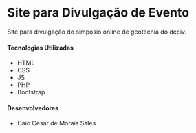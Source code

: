 # Site para Divulgação de Evento
Site para divulgação do simposio online de geotecnia do deciv.

#### Tecnologias Utilizadas
* HTML
* CSS
* JS
* PHP
* Bootstrap

#### Desenvolvedores
* Caio Cesar de Morais Sales
